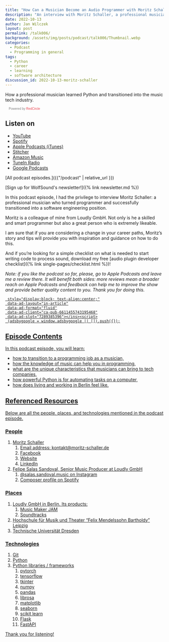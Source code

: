 ```yaml
---
title: "How Can a Musician Become an Audio Programmer with Moritz Schaller | WolfTalk #006"
description: "An interview with Moritz Schaller, a professional musician who learned software engineering and changed his careers."
date: 2022-10-13
author: Jan Wilczek
layout: post
permalink: /talk006/
background: /assets/img/posts/podcast/talk006/Thumbnail.webp
categories:
  - Podcast
  - Programming in general
tags:
  - Python
  - career
  - learning
  - software architecture
discussion_id: 2022-10-13-moritz-schaller
---
```

How a professional musician learned Python and transitioned into the music tech industry.

<script async defer onload="redcircleIframe();" src="https://api.podcache.net/embedded-player/sh/bf40a1d2-7e41-4ddb-8c3a-ed82394723ba/ep/a0f22dfe-7229-4cc5-a9e7-b535b1d7817f"></script><div class="redcirclePlayer-a0f22dfe-7229-4cc5-a9e7-b535b1d7817f"></div><style>.redcircle-link:link {color: #ea404d;text-decoration: none;}.redcircle-link:hover {color: #ea404d;}.redcircle-link:active {color: #ea404d;}.redcircle-link:visited {color: #ea404d;}</style>
<p style="margin-top:3px;margin-left:11px;font-family: sans-serif;font-size: 10px; color: gray;">Powered by <a class="redcircle-link" href="https://redcircle.com?utm_source=rc_embedded_player&utm_medium=web&utm_campaign=embedded_v1">RedCircle</a></p>

## Listen on

- [YouTube](https://youtu.be/ErJ2GKSWbjU)
- [Spotify](https://open.spotify.com/episode/0tcEhQUibiw88JRmwogy4o?si=006413e31e5a4479)
- [Apple Podcasts (iTunes)](https://podcasts.apple.com/us/podcast/how-can-a-musician-become-an-audio-programmer/id1595913701?i=1000582501934)
- [Stitcher](https://www.stitcher.com/show/wolftalk-podcast-about-audio-programming-people-careers-learning/episode/how-can-a-musician-become-an-audio-programmer-with-moritz-schaller-wolftalk-006-207566751)
- [Amazon Music](https://music.amazon.com/podcasts/b42682b5-61ba-4a6f-8b11-aed42b07ef9f/episodes/c125e5c7-e5ed-49cc-92d0-10bfa462e2e6/how-can-a-musician-become-an-audio-programmer-with-moritz-schaller-wolftalk-006)
- [TuneIn Radio](http://tun.in/pkRvm)
- [Google Podcasts](https://podcasts.google.com/feed/aHR0cHM6Ly9mZWVkcy5yZWRjaXJjbGUuY29tL2JmNDBhMWQyLTdlNDEtNGRkYi04YzNhLWVkODIzOTQ3MjNiYQ/episode/MjcwODE3MTMtZTFjMS00NTJhLTgxM2EtY2U0NzRmMDQzNTVh?sa=X&ved=0CAUQkfYCahcKEwjosYPN1eH6AhUAAAAAHQAAAAAQAQ)

[All podcast episodes.]({{"/podcast" | relative_url }})

[Sign up for WolfSound's newsletter!]({% link newsletter.md %})

In this podcast episode, I had the privilege to interview Moritz Schaller: a professional musician who turned programmer and successfully transitioned into a software engineering position.

Moritz is a colleague of mine from Loudly GmbH. Not only is he a skilled and smart programmer but also a great person who is extremely likeable.

I am sure that if you are considering a change in your career paths, Moritz’s story and tips will provide you with inspiration and guidance on how to do this.

And if you’re looking for a simple checklist on what is needed to start writing code to process sound, download my free [audio plugin developer checklist]({% link single-pages/checklist.html %})!

*Note: if you like the podcast so far, please, go to Apple Podcasts and leave me a review there. It will benefit both sides: more reviews mean a broader reach on Apple Podcasts and feedback can help me to improve the show and provide better quality content to you. Thank you for doing this.*

<script defer src="https://pagead2.googlesyndication.com/pagead/js/adsbygoogle.js?client=ca-pub-6611455743195468"
     crossorigin="anonymous"></script><ins class="adsbygoogle"
     style="display:block; text-align:center;"
     data-ad-layout="in-article"
     data-ad-format="fluid"
     data-ad-client="ca-pub-6611455743195468"
     data-ad-slot="7289385396"></ins><script>
     (adsbygoogle = window.adsbygoogle || []).push({});
</script>

## Episode Contents

In this podcast episode, you will learn:

- how to transition to a programming job as a musician,
- how the knowledge of music can help you in programming,
- what are the unique characteristics that musicians can bring to tech companies,
- how powerful Python is for automating tasks on a computer,
- how does living and working in Berlin feel like.

## Referenced Resources

Below are all the people, places, and technologies mentioned in the podcast episode.

### People

1. Moritz Schaller
    1. Email address: [kontakt@moritz-schaller.de](mailto:kontakt@moritz-schaller.de)
    2. [Facebook](https://www.facebook.com/moritz.schaller)
    3. [Website](http://www.moritz-schaller.de/)
    4. [LinkedIn](https://www.linkedin.com/in/moritz-schaller/)
2. Felipe Salas Sandoval, Senior Music Producer at Loudly GmbH
    1. [@salas.sandoval.music on Instagram](https://www.instagram.com/salas.sandoval.music/)
    2. [Composer profile on Spotify](https://open.spotify.com/artist/6xAv1I8c3v4cIAhH7ozBMw?si=HTm1v9YRSOuR-FgZDOHexQ&utm_source=copy-link)

### Places

1. [Loudly GmbH](https://www.loudly.com/) in Berlin. Its products:
    1. [Music Maker JAM](https://www.loudly.com/musicmakerjam)
    2. [Soundtracks](https://www.loudly.com/soundtracks)
2. [Hochschule für Musik und Theater “Felix Mendelssohn Bartholdy” Leipzig](https://www.hmt-leipzig.de/en/home/fachrichtungen/jazz-popularmusik)
3. [Technische Universität Dresden](https://tu-dresden.de)

### Technologies

1. Git
2. Python
3. Python libraries / frameworks
    1. pytorch
    2. tensorflow
    3. tkinter
    4. numpy
    5. pandas
    6. librosa
    7. matplotlib
    8. seaborn
    9. scikit learn
    10. Flask
    11. FastAPI

Thank you for listening!
